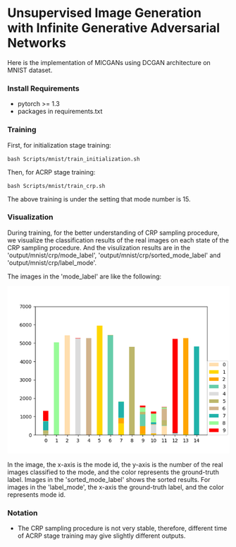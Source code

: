 # Unsupervised Image Generation with Infinite Generative Adversarial Networks

Here is the implementation of MICGANs using DCGAN architecture on MNIST dataset.

### Install Requirements

+ pytorch >= 1.3
+ packages in requirements.txt

### Training


First, for initialization stage training:

```
bash Scripts/mnist/train_initialization.sh
```

Then, for ACRP stage training:

```
bash Scripts/mnist/train_crp.sh
```

The above training is under the setting that mode number is 15.

### Visualization

During training, for the better understanding of CRP sampling procedure, we visualize the classification results of the real images on each state of the CRP sampling procedure. And the visulization results are in the 'output/mnist/crp/mode_label', 'output/mnist/crp/sorted_mode_label' and 'output/mnist/crp/label_mode'.

The images in the 'mode_label' are like the following:

![mode_label](images/mode_label.png)

In the image, the x-axis is the mode id, the y-axis is the number of the real images classified to the mode, and the color represents the ground-truth label. Images in the 'sorted_mode_label' shows the sorted results. For images in the 'label_mode', the x-axis the ground-truth label, and the color represents mode id.

### Notation

+ The CRP sampling procedure is not very stable, therefore, different time of ACRP stage training may give slightly different outputs.